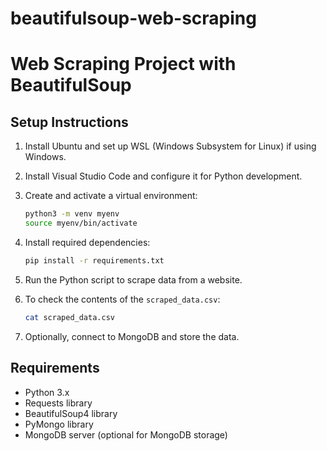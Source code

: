 # beautifulsoup-web-scraping
# Web Scraping Project with BeautifulSoup

## Setup Instructions

1. Install Ubuntu and set up WSL (Windows Subsystem for Linux) if using Windows.
2. Install Visual Studio Code and configure it for Python development.
3. Create and activate a virtual environment:

    ```bash
    python3 -m venv myenv
    source myenv/bin/activate
    ```

4. Install required dependencies:

    ```bash
    pip install -r requirements.txt
    ```

5. Run the Python script to scrape data from a website.

6. To check the contents of the `scraped_data.csv`:

    ```bash
    cat scraped_data.csv
    ```

7. Optionally, connect to MongoDB and store the data.

## Requirements

- Python 3.x
- Requests library
- BeautifulSoup4 library
- PyMongo library
- MongoDB server (optional for MongoDB storage)


